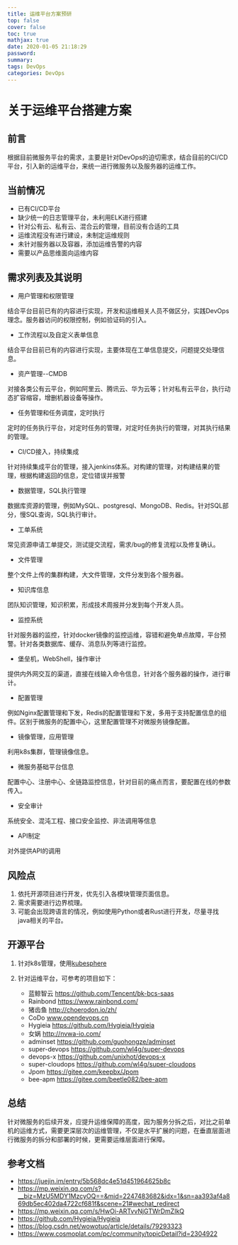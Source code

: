 ```yaml
---
title: 运维平台方案预研
top: false
cover: false
toc: true
mathjax: true
date: 2020-01-05 21:18:29
password:
summary:
tags: DevOps
categories: DevOps
---
```


# 关于运维平台搭建方案

## 前言

根据目前微服务平台的需求，主要是针对DevOps的迫切需求，结合目前的CI/CD平台，引入新的运维平台，来统一进行微服务以及服务器的运维工作。

## 当前情况

* 已有CI/CD平台
* 缺少统一的日志管理平台，未利用ELK进行搭建
* 针对公有云、私有云、混合云的管理，目前没有合适的工具
* 运维流程没有进行建设，未制定运维规则
* 未针对服务器以及容器，添加运维告警的内容
* 需要以产品思维面向运维内容

## 需求列表及其说明

* 用户管理和权限管理

结合平台目前已有的内容进行实现，开发和运维相关人员不做区分，实践DevOps理念。服务器访问的权限控制，例如验证码的引入。

* 工作流程以及自定义表单信息

结合平台目前已有的内容进行实现，主要体现在工单信息提交，问题提交处理信息。

* 资产管理--CMDB

对接各类公有云平台，例如阿里云、腾讯云、华为云等；针对私有云平台，执行动态扩容缩容，增删机器设备等操作。

* 任务管理和任务调度，定时执行

定时的任务执行平台，对定时任务的管理，对定时任务执行的管理，对其执行结果的管理。

* CI/CD接入，持续集成

针对持续集成平台的管理，接入jenkins体系。对构建的管理，对构建结果的管理，根据构建返回的信息，定位错误并报警

* 数据管理，SQL执行管理

数据库资源的管理，例如MySQL、postgresql、MongoDB、Redis。针对SQL部分，慢SQL查询，SQL执行审计。

* 工单系统

常见资源申请工单提交，测试提交流程，需求/bug的修复流程以及修复确认。

* 文件管理

整个文件上传的集群构建，大文件管理，文件分发到各个服务器。

* 知识库信息

团队知识管理，知识积累，形成技术周报并分发到每个开发人员。

* 监控系统

针对服务器的监控，针对docker镜像的监控运维，容错和避免单点故障，平台预警。针对各类数据库、缓存、消息队列等进行监控。

* 堡垒机，WebShell，操作审计

提供内外网交互的渠道，直接在线输入命令信息，针对各个服务器的操作，进行审计。

* 配置管理

例如Nginx配置管理和下发，Redis的配置管理和下发，多用于支持配置信息的组件。区别于微服务的配置中心，这里配置管理不对微服务镜像配置。

* 镜像管理，应用管理

利用k8s集群，管理镜像信息。

* 微服务基础平台信息

配置中心、注册中心、全链路监控信息，针对目前的痛点而言，要配置在线的参数传入。

* 安全审计

系统安全、混沌工程、接口安全监控、非法调用等信息

* API制定

对外提供API的调用

## 风险点

1. 依托开源项目进行开发，优先引入各模块管理页面信息。
2. 需求需要进行边界梳理。
3. 可能会出现跨语言的情况，例如使用Python或者Rust进行开发，尽量寻找java相关的平台。


## 开源平台

1. 针对k8s管理，使用[kubesphere](https://kubesphere.com.cn/)
2. 针对运维平台，可参考的项目如下：

    * 蓝鲸智云 https://github.com/Tencent/bk-bcs-saas
    * Rainbond https://www.rainbond.com/
    * 猪齿鱼 http://choerodon.io/zh/
    * CoDo  www.opendevops.cn
    * Hygieia https://github.com/Hygieia/Hygieia
    * 女娲 http://nvwa-io.com/
    * adminset https://github.com/guohongze/adminset
    * super-devops https://github.com/wl4g/super-devops
    * devops-x https://github.com/unixhot/devops-x
    * super-cloudops https://github.com/wl4g/super-cloudops
    * Jpom https://gitee.com/keepbx/Jpom
    * bee-apm https://gitee.com/beetle082/bee-apm

## 总结

针对微服务的后续开发，应提升运维保障的高度，因为服务分拆之后，对比之前单机的运维方式，需要更深层次的运维管理，不仅是水平扩展的问题，在垂直层面进行微服务的拆分和部署的时候，更需要运维层面进行保障。

## 参考文档

* https://juejin.im/entry/5b568dc4e51d451964625b8c
* https://mp.weixin.qq.com/s?__biz=MzU5MDY1MzcyOQ==&mid=2247483682&idx=1&sn=aa393af4a869db5ec402da4722cf681f&scene=21#wechat_redirect
* https://mp.weixin.qq.com/s/HwOi-ARTvvNjGTWrDmZIkQ
* https://github.com/Hygieia/Hygieia
* https://blog.csdn.net/wowotuo/article/details/79293323
* https://www.cosmoplat.com/pc/community/topicDetail?id=2304922